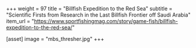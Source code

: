 +++
weight = 97
title = "Billfish Expedition to the Red Sea"
subtitle = "Scientific Firsts from Research in the Last Billfish Frontier off Saudi Arabia"
item_url = "https://www.sportfishingmag.com/story/game-fish/billfish-expedition-to-the-red-sea/"

[asset]
  image = "mbs_thresher.jpg"
+++

